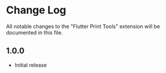 # Change Log

All notable changes to the "Flutter Print Tools" extension will be documented in this file.

## 1.0.0

- Initial release
